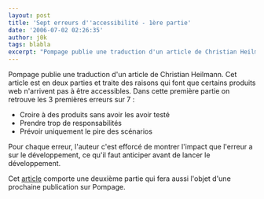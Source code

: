 ```yaml
---
layout: post
title: 'Sept erreurs d''accessibilité - 1ère partie'
date: '2006-07-02 02:26:35'
author: j0k
tags: blabla
excerpt: "Pompage publie une traduction d'un article de Christian Heilmann. Cet article est en deux parties et traite des raisons qui font que certains produits web n'arrivent pas à être accessibles.     \nDans cette première partie on retrouve les 3 premières erreurs sur 7 :   * Croire à des produits sans avoir les avoir testé   * Prendre trop de      …"
---
```


Pompage publie une traduction d'un article de Christian Heilmann. Cet article est en deux parties et traite des raisons qui font que certains produits web n'arrivent pas à être accessibles.
Dans cette première partie on retrouve les 3 premières erreurs sur 7 :
* Croire à des produits sans avoir les avoir testé
* Prendre trop de responsabilités
* Prévoir uniquement le pire des scénarios

Pour chaque erreur, l'auteur c'est efforcé de montrer l'impact que l'erreur a sur le développement, ce qu'il faut anticiper avant de lancer le développement.

Cet [article](http://www.pompage.net/pompe/sept-erreurs-accessibilite-1/) comporte une deuxième partie qui fera aussi l'objet d'une prochaine publication sur Pompage.
